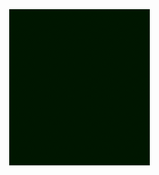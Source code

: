 <div style="background-image: url("https://raw.githubusercontent.com/slouchd/slouchd/main/bg.png");" align=center>
   <img src="https://raw.githubusercontent.com/slouchd/slouchd/main/slouch-glider.gif" width="50%" height="50%">
</div>
